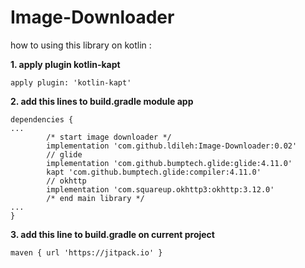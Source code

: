# Image-Downloader

how to using this library on kotlin :

**1. apply plugin kotlin-kapt**
```
apply plugin: 'kotlin-kapt'
```
**2. add this lines to build.gradle module app**
```
dependencies {
...
		/* start image downloader */
		implementation 'com.github.ldileh:Image-Downloader:0.02'
		// glide
		implementation 'com.github.bumptech.glide:glide:4.11.0'
		kapt 'com.github.bumptech.glide:compiler:4.11.0'
		// okhttp
		implementation 'com.squareup.okhttp3:okhttp:3.12.0'
		/* end main library */
...
}
```
**3. add this line to build.gradle on current project**
```
maven { url 'https://jitpack.io' }
```
